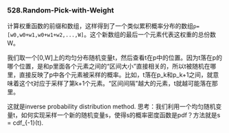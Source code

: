 ### 528.Random-Pick-with-Weight

计算权重函数的前缀和数组，这样得到了一个类似累积概率分布的数组```p=[w0,w0+w1,w0+w1+w2,...,W]```。这个新数组的最后一个元素代表这权重的总份数W。

我们取一个[0,W]上的均匀分布随机变量t，然后查看t在p中的位置。因为t落在p的哪个位置，是和p里面各个元素之间的“区间大小”直接相关的，所以t被随机在哪里，直接反映了p中各个元素被采样的概率。比如，t落在p_k和p_k+1之间，就意味着这个t对应于采样了第k+1个元素。“区间间隔”越大的元素，t就越可能落在那里。

这就是inverse probability distribution method. 思考：我们利用一个均匀随机变量t，如何实现采样一个新的随机变量s，使得s的概率密度函数是pdf？方法就是s = cdf_{-1}(t).
